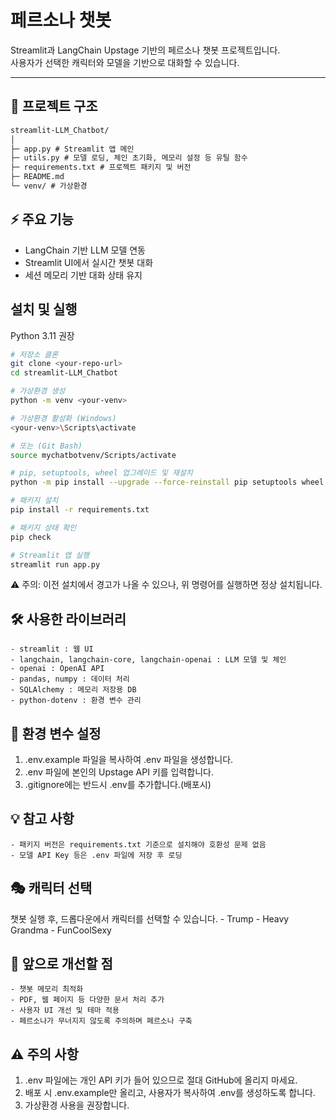 # 페르소나 챗봇

Streamlit과 LangChain Upstage 기반의 페르소나 챗봇 프로젝트입니다.  
사용자가 선택한 캐릭터와 모델을 기반으로 대화할 수 있습니다.

---

## 📂 프로젝트 구조
```markdown
streamlit-LLM_Chatbot/
│
├─ app.py # Streamlit 앱 메인
├─ utils.py # 모델 로딩, 체인 초기화, 메모리 설정 등 유틸 함수
├─ requirements.txt # 프로젝트 패키지 및 버전
├─ README.md
└─ venv/ # 가상환경
```

## ⚡ 주요 기능

- LangChain 기반 LLM 모델 연동
- Streamlit UI에서 실시간 챗봇 대화
- 세션 메모리 기반 대화 상태 유지

## 설치 및 실행

Python 3.11 권장

```bash
# 저장소 클론
git clone <your-repo-url>
cd streamlit-LLM_Chatbot

# 가상환경 생성
python -m venv <your-venv>

# 가상환경 활성화 (Windows)
<your-venv>\Scripts\activate

# 또는 (Git Bash)
source mychatbotvenv/Scripts/activate

# pip, setuptools, wheel 업그레이드 및 재설치
python -m pip install --upgrade --force-reinstall pip setuptools wheel

# 패키지 설치
pip install -r requirements.txt

# 패키지 상태 확인
pip check

# Streamlit 앱 실행
streamlit run app.py
```
⚠️ 주의: 이전 설치에서 경고가 나올 수 있으나, 위 명령어를 실행하면 정상 설치됩니다.

## 🛠️ 사용한 라이브러리
    - streamlit : 웹 UI
    - langchain, langchain-core, langchain-openai : LLM 모델 및 체인
    - openai : OpenAI API
    - pandas, numpy : 데이터 처리
    - SQLAlchemy : 메모리 저장용 DB
    - python-dotenv : 환경 변수 관리

## 🔑 환경 변수 설정
1. .env.example 파일을 복사하여 .env 파일을 생성합니다.
2. .env 파일에 본인의 Upstage API 키를 입력합니다.
3. .gitignore에는 반드시 .env를 추가합니다.(배포시)

## 💡 참고 사항
    - 패키지 버전은 requirements.txt 기준으로 설치해야 호환성 문제 없음
    - 모델 API Key 등은 .env 파일에 저장 후 로딩

## 🎭 캐릭터 선택
챗봇 실행 후, 드롭다운에서 캐릭터를 선택할 수 있습니다.
    - Trump
    - Heavy Grandma
    - FunCoolSexy

## 📌 앞으로 개선할 점
    - 챗봇 메모리 최적화
    - PDF, 웹 페이지 등 다양한 문서 처리 추가
    - 사용자 UI 개선 및 테마 적용
    - 페르소나가 무너지지 않도록 주의하며 페르소나 구축

## ⚠️ 주의 사항
1. .env 파일에는 개인 API 키가 들어 있으므로 절대 GitHub에 올리지 마세요.
2. 배포 시 .env.example만 올리고, 사용자가 복사하여 .env를 생성하도록 합니다.
3. 가상환경 사용을 권장합니다.